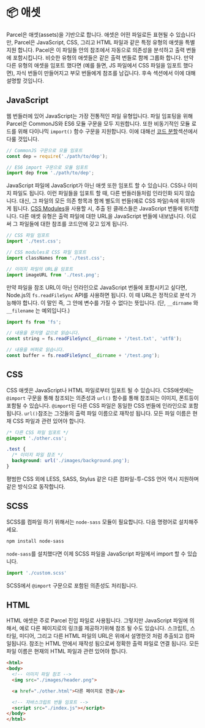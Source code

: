 # 📦 애셋

Parcel은 애셋(assets)을 기반으로 합니다. 애셋은 어떤 파일로든 표현될 수 있습니다만, Parcel은 JavaScript, CSS, 그리고 HTML 파일과 같은 특정 유형의 애셋을 특별 지원 합니다. Pacel은 이 파일들 안의 참조에서 자동으로 의존성을 분석하고 출력 번들에 포함시킵니다. 비슷한 유형의 애셋들은 같은 출력 번들로 함께 그룹화 합니다. 만약 다른 유형의 애셋을 임포트 했다면 (예를 들면, JS 파일에서 CSS 파일을 임포트 했다면), 자식 번들이 만들어지고 부모 번들에게 참조를 남깁니다. 후속 섹션에서 이에 대해 설명할 것입니다.

## JavaScript

웹 번들러에 있어 JavaScript는 가장 전통적인 파일 유형입니다. 파일 임포팅을 위해 Parcel은 CommonJS와 ES6 모듈 구문을 모두 지원합니다. 또한 비동기적인 모듈 로드를 위해 다이나믹 `import()` 함수 구문을 지원합니다. 이에 대해선 [코드 분할](code_splitting.html)섹션에서 다룰 것입니다.

```javascript
// CommonJS 구문으로 모듈 임포트
const dep = require('./path/to/dep');

// ES6 import 구문으로 모듈 임포트
import dep from './path/to/dep';
```

JavaScript 파일에 JavaScript가 아닌 애셋 또한 임포트 할 수 있습니다. CSS나 이미지 파일도 됩니다. 이런 파일들을 임포트 할 때, 다른 번들러들처럼 인라인화 되지 않습니다. 대신, 그 파일의 모든 의존 항목과 함께 별도의 번들(예로 CSS 파일)속에 위치하게 됩니다. [CSS Modules](https://github.com/css-modules/css-modules)을 사용할 시, 추출 된 클래스들은 JavaScript 번들에 위치합니다. 다른 애셋 유형은 출력 파일에 대한 URL을 JavaScript 번들에 내보냅니다. 이로써 그 파일들에 대한 참조를 코드안에 갖고 있게 됩니다.

```javascript
// CSS 파일 임포트
import './test.css';

// CSS modules로 CSS 파일 임포트
import classNames from './test.css';

// 이미지 파일의 URL을 임포트
import imageURL from './test.png';
```

만약 파일을 참조 URL이 아닌 인라인으로 JavaScript 번들에 포함시키고 싶다면, Node.js의 `fs.readFileSync` API를 사용하면 됩니다. 이 때 URL은 정적으로 분석 가능해야 합니다. 이 말인 즉, 그 안에 변수를 가질 수 없다는 뜻입니다. (단, `__dirname` 와 `__filename` 는 예외입니다.)

```javascript
import fs from 'fs';

// 내용을 문자열 값으로 읽습니다.
const string = fs.readFileSync(__dirname + '/test.txt', 'utf8');

// 내용을 버퍼로 읽습니다.
const buffer = fs.readFileSync(__dirname + '/test.png');
```

## CSS

CSS 애셋은 JavaScript나 HTML 파일로부터 임포트 될 수 있습니다. CSS애셋에는 `@import` 구문을 통해 참조되는 의존성과 `url()` 함수를 통해 참조되는 이미지, 폰트등이 포함될 수 있습니다. `@import`된 다른 CSS 파일은 동일한 CSS 번들에 인라인으로 포함됩니다. `url()`참조는 그것들의 출력 파일 이름으로 재작성 됩니다. 모든 파일 이름은 현재 CSS 파일과 관련 있어야 합니다.

```css
/* 다른 CSS 파일 임포트 */
@import './other.css';

.test {
  /* 이미지 파일 참조 */
  background: url('./images/background.png');
}
```

평범한 CSS 외에 LESS, SASS, Stylus 같은 다른 컴파일-투-CSS 언어 역시 지원하며 같은 방식으로 동작합니다.

## SCSS

SCSS를 컴파일 하기 위해서는 `node-sass` 모듈이 필요합니다. 다음 명령어로 설치해주세요.
```bash
npm install node-sass
```
`node-sass`를 설치했다면 이제 SCSS 파일을 JavaScript 파일에서 import 할 수 있습니다.
```javascript
import './custom.scss'
```

SCSS에서 `@import` 구문으로 포함된 의존성도 처리됩니다.


## HTML

HTML 애셋은 주로 Parcel 진입 파일로 사용됩니다. 그렇지만 JavaScript 파일에 의해서, 예로 다른 페이지로의 링크를 제공하기위해 참조 될 수도 있습니다. 스크립트, 스타일, 미디어, 그리고 다른 HTML 파일의 URL은 위에서 설명한것 처럼 추출되고 컴파일됩니다. 참조는 HTML 안에서 재작성 됨으로써 정확한 출력 파일로 연결 됩니다. 모든 파일 이름은 현재의 HTML 파일과 관련 있어야 합니다.

```html
<html>
<body>
  <!-- 이미지 파일 참조 -->
  <img src="./images/header.png">

  <a href="./other.html">다른 페이지로 연결</a>

  <!-- 자바스크립트 번들 임포트 -->
  <script src="./index.js"></script>
</body>
</html>
```
